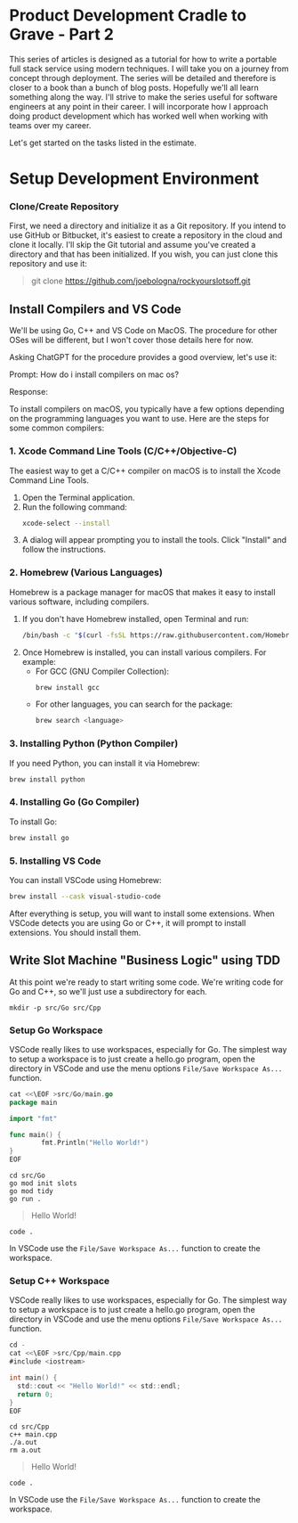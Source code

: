 # Product Development Cradle to Grave - Part 2

This series of articles is designed as a tutorial for how to write a portable full stack service using modern techniques. I will take you on a journey from concept through deployment. The series will be detailed and therefore is closer to a book than a bunch of blog posts. Hopefully we'll all learn something along the way. I'll strive to make the series useful for software engineers at any point in their career. I will incorporate how I approach doing product development which has worked well when working with teams over my career.

Let's get started on the tasks listed in the estimate.

# Setup Development Environment

### Clone/Create Repository

First, we need a directory and initialize it as a Git repository. If you intend to use GitHub or Bitbucket, it's easiest to create a repository in the cloud and clone it locally. I'll skip the Git tutorial and assume you've created a directory and that has been initialized. If you wish, you can just clone this repository and use it:

> git clone https://github.com/joebologna/rockyourslotsoff.git

## Install Compilers and VS Code

We'll be using Go, C++ and VS Code on MacOS. The procedure for other OSes will be different, but I won't cover those details here for now.

Asking ChatGPT for the procedure provides a good overview, let's use it:

Prompt: How do i install compilers on mac os?

Response:

To install compilers on macOS, you typically have a few options depending on the programming languages you want to use. Here are the steps for some common compilers:

### 1. **Xcode Command Line Tools (C/C++/Objective-C)**

The easiest way to get a C/C++ compiler on macOS is to install the Xcode Command Line Tools.

1. Open the Terminal application.
2. Run the following command:
   ```bash
   xcode-select --install
   ```
3. A dialog will appear prompting you to install the tools. Click "Install" and follow the instructions.

### 2. **Homebrew (Various Languages)**

Homebrew is a package manager for macOS that makes it easy to install various software, including compilers.

1. If you don't have Homebrew installed, open Terminal and run:
   ```bash
   /bin/bash -c "$(curl -fsSL https://raw.githubusercontent.com/Homebrew/install/HEAD/install.sh)"
   ```
2. Once Homebrew is installed, you can install various compilers. For example:
   - For GCC (GNU Compiler Collection):
     ```bash
     brew install gcc
     ```
   - For other languages, you can search for the package:
     ```bash
     brew search <language>
     ```

### 3. **Installing Python (Python Compiler)**

If you need Python, you can install it via Homebrew:

```bash
brew install python
```

### 4. **Installing Go (Go Compiler)**

To install Go:

```bash
brew install go
```

### 5. **Installing VS Code**

You can install VSCode using Homebrew:

```bash
brew install --cask visual-studio-code
```

After everything is setup, you will want to install some extensions. When VSCode detects you are using Go or C++, it will prompt to install extensions. You should install them.

## Write Slot Machine "Business Logic" using TDD

At this point we're ready to start writing some code. We're writing code for Go and C++, so we'll just use a subdirectory for each.

```
mkdir -p src/Go src/Cpp
```

### Setup Go Workspace

VSCode really likes to use workspaces, especially for Go. The simplest way to setup a workspace is to just create a hello.go program, open the directory in VSCode and use the menu options `File/Save Workspace As...` function.

```go
cat <<\EOF >src/Go/main.go
package main

import "fmt"

func main() {
        fmt.Println("Hello World!")
}
EOF
```

```console
cd src/Go
go mod init slots
go mod tidy
go run .
```

> Hello World!

```console
code .
```

In VSCode use the `File/Save Workspace As...` function to create the workspace.

### Setup C++ Workspace

VSCode really likes to use workspaces, especially for Go. The simplest way to setup a workspace is to just create a hello.go program, open the directory in VSCode and use the menu options `File/Save Workspace As...` function.

```go
cd -
cat <<\EOF >src/Cpp/main.cpp
#include <iostream>

int main() {
  std::cout << "Hello World!" << std::endl;
  return 0;
}
EOF
```

```console
cd src/Cpp
c++ main.cpp
./a.out
rm a.out
```

> Hello World!

```console
code .
```

In VSCode use the `File/Save Workspace As...` function to create the workspace.
